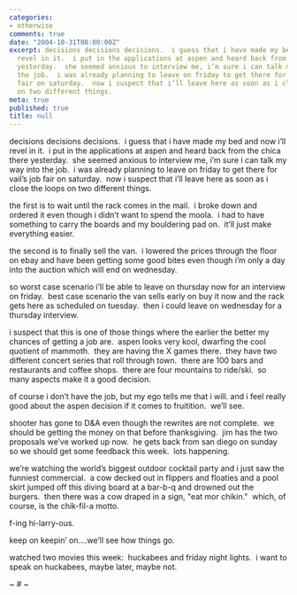 ```yaml
---
categories:
- otherwise
comments: true
date: "2004-10-31T00:00:00Z"
excerpt: decisions decisions decisions.  i guess that i have made my bed and now i’ll
  revel in it.  i put in the applications at aspen and heard back from the chica there
  yesterday.  she seemed anxious to interview me, i’m sure i can talk my way into
  the job.  i was already planning to leave on friday to get there for vail’s job
  fair on saturday.  now i suspect that i’ll leave here as soon as i close the loops
  on two different things.
meta: true
published: true
title: null
---
```


decisions decisions decisions.  i guess that i have made my bed and now i’ll revel in it.  i put in the applications at aspen and heard back from the chica there yesterday.  she seemed anxious to interview me, i’m sure i can talk my way into the job.  i was already planning to leave on friday to get there for vail’s job fair on saturday.  now i suspect that i’ll leave here as soon as i close the loops on two different things.

the first is to wait until the rack comes in the mail.  i broke down and ordered it even though i didn’t want to spend the moola.  i had to have something to carry the boards and my bouldering pad on.  it’ll just make everything easier.  

the second is to finally sell the van.  i lowered the prices through the floor on ebay and have been getting some good bites even though i’m only a day into the auction which will end on wednesday.

so worst case scenario i’ll be able to leave on thursday now for an interview on friday.  best case scenario the van sells early on buy it now and the rack gets here as scheduled on tuesday.  then i could leave on wednesday for a thursday interview.  

i suspect that this is one of those things where the earlier the better my chances of getting a job are.  aspen looks very kool, dwarfing the cool quotient of mammoth.  they are having the X games there.  they have two different concert series that roll through town.  there are 100 bars and restaurants and coffee shops.  there are four mountains to ride/ski.  so many aspects make it a good decision.

of course i don’t have the job, but my ego tells me that i will. and i feel really good about the aspen decision if it comes to fruitition.  we’ll see.

shooter has gone to D&A even though the rewrites are not complete.  we should be getting the money on that before thanksgiving.  jim has the two proposals we’ve worked up now.  he gets back from san diego on sunday so we should get some feedback this week.  lots happening.

we’re watching the world’s biggest outdoor cocktail party and i just saw the funniest commercial.  a cow decked out in flippers and floaties and a pool skirt jumped off this diving board at a bar-b-q and drowned out the burgers.  then there was a cow draped in a sign, "eat mor chikin."  which, of course, is the chik-fil-a motto.

f-ing hi-larry-ous.  

keep on keepin’ on….we’ll see how things go.

watched two movies this week:  huckabees and friday night lights.  i want to speak on huckabees, maybe later, maybe not.

~ # ~